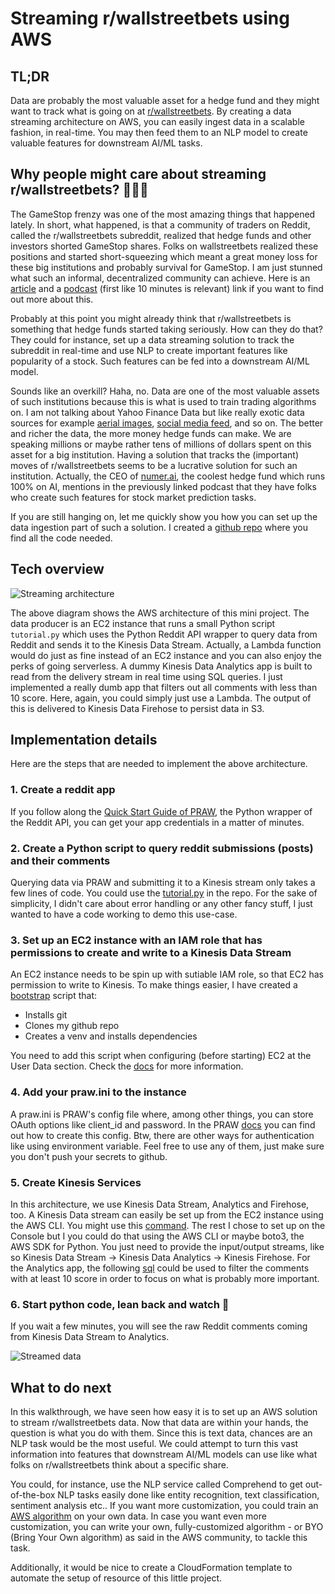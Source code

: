 # Streaming r/wallstreetbets using AWS

## TL;DR

Data are probably the most valuable asset for a hedge fund and they might want to track what is going on at [r/wallstreetbets](https://www.reddit.com/r/wallstreetbets/). By creating a data streaming architecture on AWS, you can easily ingest data in a scalable fashion, in real-time. You may then feed them to an NLP model to create valuable features for downstream AI/ML tasks.

## Why people might care about streaming r/wallstreetbets? 💸💸💸

The GameStop frenzy was one of the most amazing things that happened lately. In short, what happened, is that a community of traders on Reddit, called the r/wallstreetbets subreddit, realized that hedge funds and other investors shorted GameStop shares. Folks on wallstreetbets realized these positions and started short-squeezing which meant a great money loss for these big institutions and probably survival for GameStop. I am just stunned what such an informal, decentralized community can achieve. Here is an [article](https://www.wired.com/story/gamestop-stock-wall-street-bets-short-squeeze/) and a [podcast](https://www.youtube.com/watch?v=ziQSpuST6Es) (first like 10 minutes is relevant) link if you want to find out more about this.

Probably at this point you might already think that r/wallstreetbets is something that hedge funds started taking seriously. How can they do that? They could for instance, set up a data streaming solution to track the subreddit in real-time and use NLP to create important features like popularity of a stock. Such features can be fed into a downstream AI/ML model.

Sounds like an overkill? Haha, no. Data are one of the most valuable assets of such institutions because this is what is used to train trading algorithms on. I am not talking about Yahoo Finance Data but like really exotic data sources for example [aerial images](https://www.afr.com/world/north-america/how-aerial-images-and-data-are-helping-investors-pick-stocks-20190429-p51i3m), [social media feed](https://www.marketsmedia.com/alternative-data-moving-mainstream/), and so on. The better and richer the data, the more money hedge funds can make. We are speaking millions or maybe rather tens of millions of dollars spent on this asset for a big institution. Having a solution that tracks the (important) moves of r/wallstreetbets seems to be a lucrative solution for such an institution. Actually, the CEO of [numer.ai](https://numer.ai/), the coolest hedge fund which runs 100% on AI, mentions in the previously linked podcast that they have folks who create such features for stock market prediction tasks.

If you are still hanging on, let me quickly show you how you can set up the data ingestion part of such a solution. I created a [github repo](https://github.com/gerold-csendes-epam/ea-academy-demo) where you find all the code needed.

## Tech overview

![Streaming architecture](/images/streaming-demo-arch.png)

The above diagram shows the AWS architecture of this mini project. The data producer is an EC2 instance that runs a small Python script `tutorial.py` which uses the Python Reddit API wrapper to query data from Reddit and sends it to the Kinesis Data Stream. Actually, a Lambda function would do just as fine instead of an EC2 instance and you can also enjoy the perks of going serverless. A dummy Kinesis Data Analytics app is built to read from the delivery stream in real time using SQL queries. I just implemented a really dumb app that filters out all comments with less than 10 score. Here, again, you could simply just use a Lambda. The output of this is delivered to Kinesis Data Firehose to persist data in S3.

## Implementation details

Here are the steps that are needed to implement the above architecture. 

### 1. Create a reddit app

If you follow along the [Quick Start Guide of PRAW](https://praw.readthedocs.io/en/stable/getting_started/quick_start.html), the Python wrapper of the Reddit API, you can get your app credentials in a matter of minutes.

### 2. Create a Python script to query reddit submissions (posts) and their comments

Querying data via PRAW and submitting it to a Kinesis stream only takes a few lines of code. You could use the [tutorial.py](https://github.com/gerold-csendes-epam/ea-academy-demo/blob/master/tutorial.py) in the repo. For the sake of simplicity, I didn't care about error handling or any other fancy stuff, I just wanted to have a code working to demo this use-case. 

### 3. Set up an EC2 instance with an IAM role that has permissions to create and write to a Kinesis Data Stream

An EC2 instance needs to be spin up with sutiable IAM role, so that EC2 has permission to write to Kinesis. To make things easier, I have created a [bootstrap](https://github.com/gerold-csendes-epam/ea-academy-demo/blob/master/bootstrap.sh) script that:

- Installs git
- Clones my github repo
- Creates a venv and installs dependencies

You need to add this script when configuring (before starting) EC2 at the User Data section. Check the [docs](https://docs.aws.amazon.com/AWSEC2/latest/UserGuide/user-data.html) for more information. 

### 4. Add your praw.ini to the instance

A praw.ini is PRAW's config file where, among other things, you can store OAuth options like client_id and password. In the PRAW [docs](https://praw.readthedocs.io/en/stable/getting_started/configuration/prawini.html#defining-additional-sites) you can find out how to create this config. Btw, there are other ways for authentication like using environment variable. Feel free to use any of them, just make sure you don't push your secrets to github.

### 5. Create Kinesis Services

In this architecture, we use Kinesis Data Stream, Analytics and Firehose, too. A Kinesis Data stream can easily be set up from the EC2 instance using the AWS CLI. You might use this [command](https://github.com/gerold-csendes-epam/ea-academy-demo/blob/master/create-kinesis-stream.sh). The rest I chose to set up on the Console but I you could do that using the AWS CLI or maybe boto3, the AWS SDK for Python. You just need to provide the input/output streams, like so Kinesis Data Stream -> Kinesis Data Analytics -> Kinesis Firehose. For the Analytics app, the following [sql](https://github.com/gerold-csendes-epam/ea-academy-demo/blob/master/real-time.sql) could be used to filter the comments with at least 10 score in order to focus on what is probably more important.

### 6. Start python code, lean back and watch 🍿

If you wait a few minutes, you will see the raw Reddit comments coming from Kinesis Data Stream to Analytics. 

![Streamed data](/images/streaming-scr.png)

## What to do next

In this walkthrough, we have seen how easy it is to set up an AWS solution to stream r/wallstreetbets data. Now that data are within your hands, the question is what you do with them. Since this is text data, chances are an NLP task would be the most useful. We could attempt to turn this vast information into features that downstream AI/ML models can use like what folks on r/wallstreetbets think about a specific share.

You could, for instance, use the NLP service called Comprehend to get out-of-the-box NLP tasks easily done like entity recognition, text classification, sentiment analysis etc.. If you want more customization, you could train an [AWS algorithm](https://docs.aws.amazon.com/sagemaker/latest/dg/algos.html) on your own data. In case you want even more customization, you can write your own, fully-customized algorithm - or BYO (Bring Your Own algorithm) as said in the AWS community, to tackle this task.

Additionally, it would be nice to create a CloudFormation template to automate the setup of resource of this little project.
